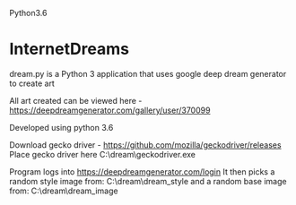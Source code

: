 Python3.6
# InternetDreams
dream.py is a Python 3 application that uses google deep dream generator to create art

All art created can be viewed here - https://deepdreamgenerator.com/gallery/user/370099

Developed using python 3.6

Download gecko driver - https://github.com/mozilla/geckodriver/releases
Place gecko driver here C:\dream\geckodriver.exe

Program logs into https://deepdreamgenerator.com/login
It then picks a random style image from: C:\dream\dream_style
and a random base image from: C:\dream\dream_image
